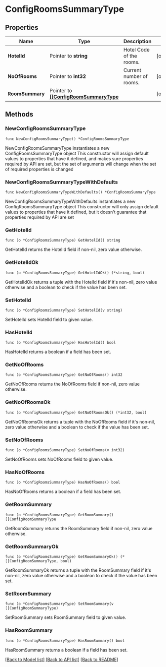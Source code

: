 # ConfigRoomsSummaryType

## Properties

Name | Type | Description | Notes
------------ | ------------- | ------------- | -------------
**HotelId** | Pointer to **string** | Hotel Code of the rooms. | [optional] 
**NoOfRooms** | Pointer to **int32** | Current number of rooms. | [optional] 
**RoomSummary** | Pointer to [**[]ConfigRoomSummaryType**](ConfigRoomSummaryType.md) |  | [optional] 

## Methods

### NewConfigRoomsSummaryType

`func NewConfigRoomsSummaryType() *ConfigRoomsSummaryType`

NewConfigRoomsSummaryType instantiates a new ConfigRoomsSummaryType object
This constructor will assign default values to properties that have it defined,
and makes sure properties required by API are set, but the set of arguments
will change when the set of required properties is changed

### NewConfigRoomsSummaryTypeWithDefaults

`func NewConfigRoomsSummaryTypeWithDefaults() *ConfigRoomsSummaryType`

NewConfigRoomsSummaryTypeWithDefaults instantiates a new ConfigRoomsSummaryType object
This constructor will only assign default values to properties that have it defined,
but it doesn't guarantee that properties required by API are set

### GetHotelId

`func (o *ConfigRoomsSummaryType) GetHotelId() string`

GetHotelId returns the HotelId field if non-nil, zero value otherwise.

### GetHotelIdOk

`func (o *ConfigRoomsSummaryType) GetHotelIdOk() (*string, bool)`

GetHotelIdOk returns a tuple with the HotelId field if it's non-nil, zero value otherwise
and a boolean to check if the value has been set.

### SetHotelId

`func (o *ConfigRoomsSummaryType) SetHotelId(v string)`

SetHotelId sets HotelId field to given value.

### HasHotelId

`func (o *ConfigRoomsSummaryType) HasHotelId() bool`

HasHotelId returns a boolean if a field has been set.

### GetNoOfRooms

`func (o *ConfigRoomsSummaryType) GetNoOfRooms() int32`

GetNoOfRooms returns the NoOfRooms field if non-nil, zero value otherwise.

### GetNoOfRoomsOk

`func (o *ConfigRoomsSummaryType) GetNoOfRoomsOk() (*int32, bool)`

GetNoOfRoomsOk returns a tuple with the NoOfRooms field if it's non-nil, zero value otherwise
and a boolean to check if the value has been set.

### SetNoOfRooms

`func (o *ConfigRoomsSummaryType) SetNoOfRooms(v int32)`

SetNoOfRooms sets NoOfRooms field to given value.

### HasNoOfRooms

`func (o *ConfigRoomsSummaryType) HasNoOfRooms() bool`

HasNoOfRooms returns a boolean if a field has been set.

### GetRoomSummary

`func (o *ConfigRoomsSummaryType) GetRoomSummary() []ConfigRoomSummaryType`

GetRoomSummary returns the RoomSummary field if non-nil, zero value otherwise.

### GetRoomSummaryOk

`func (o *ConfigRoomsSummaryType) GetRoomSummaryOk() (*[]ConfigRoomSummaryType, bool)`

GetRoomSummaryOk returns a tuple with the RoomSummary field if it's non-nil, zero value otherwise
and a boolean to check if the value has been set.

### SetRoomSummary

`func (o *ConfigRoomsSummaryType) SetRoomSummary(v []ConfigRoomSummaryType)`

SetRoomSummary sets RoomSummary field to given value.

### HasRoomSummary

`func (o *ConfigRoomsSummaryType) HasRoomSummary() bool`

HasRoomSummary returns a boolean if a field has been set.


[[Back to Model list]](../README.md#documentation-for-models) [[Back to API list]](../README.md#documentation-for-api-endpoints) [[Back to README]](../README.md)


